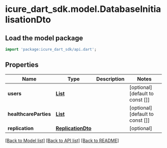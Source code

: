 # icure_dart_sdk.model.DatabaseInitialisationDto

## Load the model package
```dart
import 'package:icure_dart_sdk/api.dart';
```

## Properties
Name | Type | Description | Notes
------------ | ------------- | ------------- | -------------
**users** | [**List<UserDto>**](UserDto.md) |  | [optional] [default to const []]
**healthcareParties** | [**List<HealthcarePartyDto>**](HealthcarePartyDto.md) |  | [optional] [default to const []]
**replication** | [**ReplicationDto**](ReplicationDto.md) |  | [optional]

[[Back to Model list]](../README.md#documentation-for-models) [[Back to API list]](../README.md#documentation-for-api-endpoints) [[Back to README]](../README.md)
